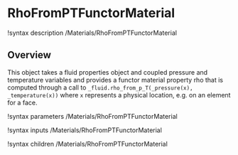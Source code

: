 # RhoFromPTFunctorMaterial

!syntax description /Materials/RhoFromPTFunctorMaterial

## Overview

This object takes a fluid properties object and coupled pressure and temperature
variables and provides a functor material property rho that is computed through
a call to `_fluid.rho_from_p_T(_pressure(x), _temperature(x))` where `x`
represents a physical location, e.g. on an element for a face.

!syntax parameters /Materials/RhoFromPTFunctorMaterial

!syntax inputs /Materials/RhoFromPTFunctorMaterial

!syntax children /Materials/RhoFromPTFunctorMaterial

